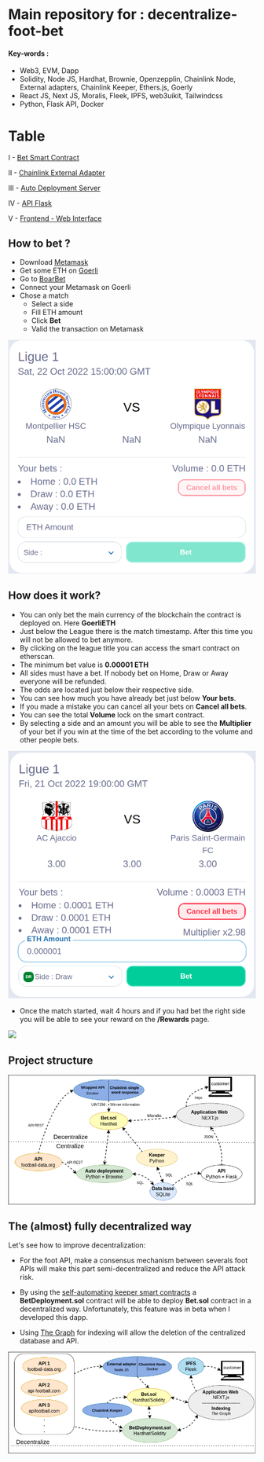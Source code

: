# Main repository for : decentralize-foot-bet

#### Key-words :

- Web3, EVM, Dapp
- Solidity, Node JS, Hardhat, Brownie, Openzepplin, Chainlink Node, External adapters, Chainlink Keeper, Ethers.js, Goerly
- React JS, Next JS, Moralis, Fleek, IPFS, web3uikit, Tailwindcss
- Python, Flask API, Docker

# Table

I - [Bet Smart Contract](https://github.com/beirao/backend-decentralize-foot-bet)

II - [Chainlink External Adapter](https://github.com/beirao/chainlinkEA-decentralize-foot-bet)

III - [Auto Deployment Server](https://github.com/beirao/autoDeployment-decentralize-foot-bet)

IV - [API Flask](https://github.com/beirao/flaskAPI-decentralize-foot-bet)

V - [Frontend - Web Interface](https://github.com/beirao/frontend-decentralize-foot-bet)

## How to bet ?

- Download [Metamask](https://metamask.io/)
- Get some ETH on [Goerli](https://goerlifaucet.com/)
- Go to [BoarBet](https://boarbet.beirao.me)
- Connect your Metamask on Goerli
- Chose a match
  - Select a side
  - Fill ETH amount
  - Click **Bet**
  - Valid the transaction on Metamask

![](Annexes/match_demo2.png)

## How does it work?

- You can only bet the main currency of the blockchain the contract is deployed on. Here **GoerliETH**
- Just below the League there is the match timestamp. After this time you will not be allowed to bet anymore.
- By clicking on the league title you can access the smart contract on etherscan.
- The minimum bet value is **0.00001 ETH**
- All sides must have a bet. If nobody bet on Home, Draw or Away everyone will be refunded.
- The odds are located just below their respective side.
- You can see how much you have already bet just below **Your bets**.
- If you made a mistake you can cancel all your bets on **Cancel all bets**.
- You can see the total **Volume** lock on the smart contract.
- By selecting a side and an amount you will be able to see the **Multiplier** of your bet if you win at the time of the bet according to the volume and other people bets.

![](Annexes/match_demo3.png)

- Once the match started, wait 4 hours and if you had bet the right side you will be able to see your reward on the **/Rewards** page.

![](Annexes/match_demo4.png)

## Project structure

![](Annexes/footbet_shema.drawio.png)

## The (almost) fully decentralized way

Let's see how to improve decentralization:

- For the foot API, make a consensus mechanism between severals foot APIs will make this part semi-decentralized and reduce the API attack risk.

- By using the [self-automating keeper smart contracts](https://docs.chain.link/docs/chainlink-automation/register-upkeep/) a **BetDeployment.sol** contract will be able to deploy **Bet.sol** contract in a decentralized way. Unfortunately, this feature was in beta when I developed this dapp.

- Using [The Graph](https://thegraph.com/en/) for indexing will allow the deletion of the centralized database and API.

![](Annexes/footbet_shema_full_decentralize.drawio.png)
